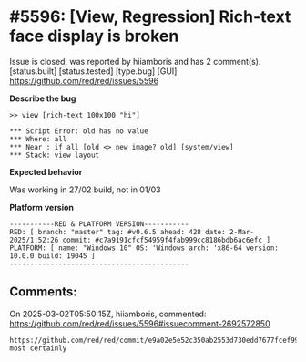 
#5596: [View, Regression] Rich-text face display is broken
================================================================================
Issue is closed, was reported by hiiamboris and has 2 comment(s).
[status.built] [status.tested] [type.bug] [GUI]
<https://github.com/red/red/issues/5596>

**Describe the bug**

```
>> view [rich-text 100x100 "hi"]

*** Script Error: old has no value
*** Where: all
*** Near : if all [old <> new image? old] [system/view]
*** Stack: view layout 
```

**Expected behavior**

Was working in 27/02 build, not in 01/03

**Platform version**
```
-----------RED & PLATFORM VERSION----------- 
RED: [ branch: "master" tag: #v0.6.5 ahead: 428 date: 2-Mar-2025/1:52:26 commit: #c7a9191cfcf54959f4fab999cc8186bdb6ac6efc ]
PLATFORM: [ name: "Windows 10" OS: 'Windows arch: 'x86-64 version: 10.0.0 build: 19045 ]
--------------------------------------------
```


Comments:
--------------------------------------------------------------------------------

On 2025-03-02T05:50:15Z, hiiamboris, commented:
<https://github.com/red/red/issues/5596#issuecomment-2692572850>

    https://github.com/red/red/commit/e9a02e5e52c350ab2553d730edd7677fcef99e5c most certainly

